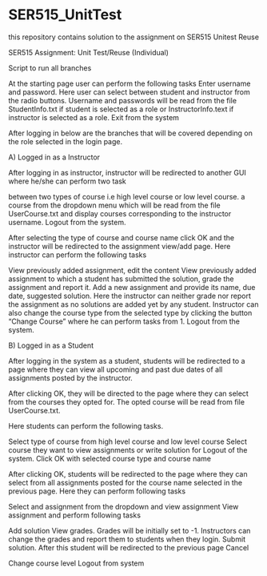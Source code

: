 # SER515_UnitTest
this repository contains solution to the assignment on SER515 Unitest Reuse

SER515
Assignment: Unit Test/Reuse (Individual) 

Script to run all branches

At the starting page user can perform the following tasks
Enter  username and password. Here user can select between student and instructor from the radio buttons. Username and passwords will be read from the file StudentInfo.txt if student is selected as a role or InstructorInfo.text if instructor is selected as a role.
Exit from the system

After logging in below are the branches that will be covered depending on the role selected in the login page.

A) Logged in as a Instructor

After logging in as instructor, instructor will be redirected to another GUI where he/she can perform two task 

between two types of course i.e high level course or low level course.
a course from the dropdown menu which will be read from the file UserCourse.txt and display courses corresponding to the instructor username. 
Logout from the system.

After selecting the type of course and course name click OK and the instructor will be redirected to the assignment view/add page. Here instructor can perform the following tasks

View previously added assignment, edit the content
View previously added assignment to which a student has submitted the solution, grade the assignment and report it.
Add a new assignment and provide its name, due date, suggested solution. Here the instructor can neither grade nor report the assignment as no solutions are added yet by any student.
Instructor can also change the course type from the selected type by clicking the button “Change Course” where he can perform tasks from 1.
Logout from the system.

B) Logged in as a Student

After logging in the system as a student, students will be redirected to a page where they can view all upcoming and past due dates of all assignments posted by the instructor.

After clicking OK, they will be directed to the page where they can select from the courses they opted for. The opted course will be read from file UserCourse.txt.

Here students can perform the following tasks.

Select type of course from high level course and low level course
Select course they want to view assignments or write solution for
Logout of the system.
Click OK with selected course type and course name

After clicking OK, students will be redirected to the page where they can select from all assignments posted for the course name selected in the previous page. Here they can perform following tasks

Select and assignment from the dropdown and view assignment
View assignment and perform following tasks

Add solution
View grades. Grades will be initially set to -1. Instructors can change the grades and report them to students when they login.
Submit solution. After this student will be redirected to the previous page
Cancel 


Change course level 
Logout from system



